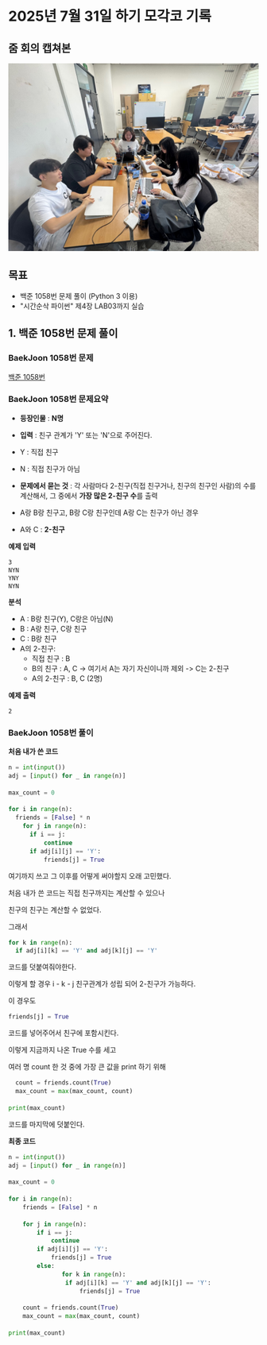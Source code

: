 # 2025년 7월 31일 하기 모각코 기록

## 줌 회의 캡쳐본
[![줌 화면 캡쳐](../image/모각코0731.jpg)](../image/모각코0731.jpg) 


## 목표
- 백준 1058번 문제 풀이 (Python 3 이용)
- "시간순삭 파이썬" 제4장 LAB03까지 실습

## 1. 백준 1058번 문제 풀이
### BaekJoon 1058번 문제
[백준 1058번](https://www.acmicpc.net/problem/1058)

### BaekJoon 1058번 문제요약
- **등장인물** : **N명**
- **입력** : 친구 관계가 'Y' 또는 'N'으로 주어진다.
- Y : 직접 친구
- N : 직접 친구가 아님
- **문제에서 묻는 것** : 각 사람마다 2-친구(직접 친구거나, 친구의 친구인 사람)의 수를 계산해서, 그 중에서 **가장 많은 2-친구 수**를 출력

- A랑 B랑 친구고, B랑 C랑 친구인데 A랑 C는 친구가 아닌 경우
- A와 C : **2-친구**

**예제 입력**
```
3
NYN
YNY
NYN
```

**분석**
- A : B랑 친구(Y), C랑은 아님(N)
- B : A랑 친구, C랑 친구
- C : B랑 친구
- A의 2-친구:
  - 직접 친구 : B
  - B의 친구 : A, C -> 여기서 A는 자기 자신이니까 제외 -> C는 2-친구
  - A의 2-친구 : B, C (2명)
 
**예제 출력**
```
2
```

### BaekJoon 1058번 풀이
**처음 내가 쓴 코드**
```python
n = int(input())
adj = [input() for _ in range(n)]

max_count = 0

for i in range(n):
  friends = [False] * n
    for j in range(n):
      if i == j:
          continue
      if adj[i][j] == 'Y':
          friends[j] = True
```
여기까지 쓰고 그 이후를 어떻게 써야할지 오래 고민했다.

처음 내가 쓴 코드는 직접 친구까지는 계산할 수 있으나

친구의 친구는 계산할 수 없었다.

그래서
```python
for k in range(n):
  if adj[i][k] == 'Y' and adj[k][j] == 'Y'
```
코드를 덧붙여줘야한다.

이렇게 할 경우 i - k - j 친구관계가 성립 되어 2-친구가 가능하다.

이 경우도
```python
friends[j] = True
```
코드를 넣어주어서 친구에 포함시킨다.

이렇게 지금까지 나온 True 수를 세고

여러 명 count 한 것 중에 가장 큰 값을 print 하기 위해
```python
  count = friends.count(True)
  max_count = max(max_count, count)

print(max_count)
```
코드를 마지막에 덧붙인다.

**최종 코드**
```python
n = int(input())
adj = [input() for _ in range(n)]

max_count = 0

for i in range(n):
    friends = [False] * n

    for j in range(n):
        if i == j:
            continue
        if adj[i][j] == 'Y':
            friends[j] = True
        else:
               for k in range(n):
                if adj[i][k] == 'Y' and adj[k][j] == 'Y':
                    friends[j] = True

    count = friends.count(True)
    max_count = max(max_count, count)

print(max_count)
```
